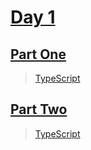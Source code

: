 
# [Day 1](https://adventofcode.com/2023/day/1)

## [Part One](https://adventofcode.com/2023/day/1#part1)

> [TypeScript](/typescript/2023/1/src/p1.ts)

## [Part Two](https://adventofcode.com/2023/day/1#part2)

> [TypeScript](/typescript/2023/1/src/p2.ts)
